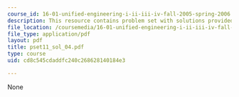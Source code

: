 ```yaml
---
course_id: 16-01-unified-engineering-i-ii-iii-iv-fall-2005-spring-2006
description: This resource contains problem set with solutions provided by the professor.
file_location: /coursemedia/16-01-unified-engineering-i-ii-iii-iv-fall-2005-spring-2006/cd8c545cdaddfc240c268628140184e3_pset11_sol_04.pdf
file_type: application/pdf
layout: pdf
title: pset11_sol_04.pdf
type: course
uid: cd8c545cdaddfc240c268628140184e3

---
```

None